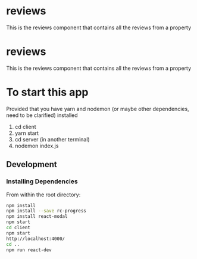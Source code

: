 # reviews
This is the reviews component that contains all the reviews from a property

# reviews
This is the reviews component that contains all the reviews from a property

# To start this app
Provided that you have yarn and nodemon (or maybe other dependencies, need to be clarified) installed

1. cd client
2. yarn start
3. cd server (in another terminal)
4. nodemon index.js

## Development

### Installing Dependencies

From within the root directory:

```sh
npm install
npm install --save rc-progress
npm install react-modal
npm start
cd client
npm start
http://localhost:4000/
cd ..
npm run react-dev
```
